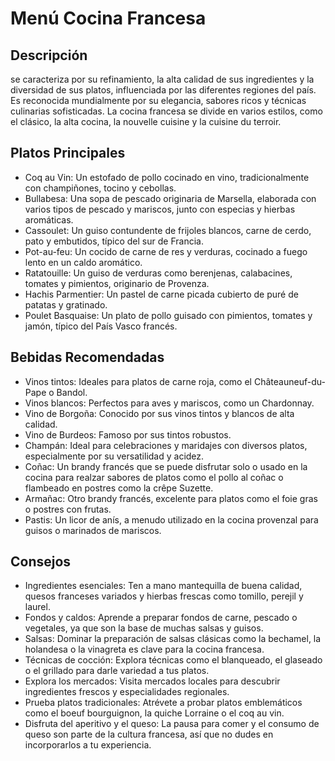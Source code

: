 # Menú Cocina Francesa

## Descripción
se caracteriza por su refinamiento, la alta calidad de sus ingredientes y la diversidad de sus platos, influenciada por las diferentes regiones del país. Es reconocida mundialmente por su elegancia, sabores ricos y técnicas culinarias sofisticadas. La cocina francesa se divide en varios estilos, como el clásico, la alta cocina, la nouvelle cuisine y la cuisine du terroir.

## Platos Principales
- Coq au Vin: Un estofado de pollo cocinado en vino, tradicionalmente con champiñones, tocino y cebollas. 
- Bullabesa: Una sopa de pescado originaria de Marsella, elaborada con varios tipos de pescado y mariscos, junto con especias y hierbas aromáticas. 
- Cassoulet: Un guiso contundente de frijoles blancos, carne de cerdo, pato y embutidos, típico del sur de Francia. 
- Pot-au-feu: Un cocido de carne de res y verduras, cocinado a fuego lento en un caldo aromático. 
- Ratatouille: Un guiso de verduras como berenjenas, calabacines, tomates y pimientos, originario de Provenza. 
- Hachis Parmentier: Un pastel de carne picada cubierto de puré de patatas y gratinado. 
- Poulet Basquaise: Un plato de pollo guisado con pimientos, tomates y jamón, típico del País Vasco francés.

## Bebidas Recomendadas
- Vinos tintos: Ideales para platos de carne roja, como el Châteauneuf-du-Pape o Bandol. 
- Vinos blancos: Perfectos para aves y mariscos, como un Chardonnay. 
- Vino de Borgoña: Conocido por sus vinos tintos y blancos de alta calidad. 
- Vino de Burdeos: Famoso por sus tintos robustos. 
- Champán: Ideal para celebraciones y maridajes con diversos platos, especialmente por su versatilidad y acidez.
- Coñac: Un brandy francés que se puede disfrutar solo o usado en la cocina para realzar sabores de platos como el pollo al coñac o flambeado en postres como la crêpe Suzette. 
- Armañac: Otro brandy francés, excelente para platos como el foie gras o postres con frutas. 
- Pastis: Un licor de anís, a menudo utilizado en la cocina provenzal para guisos o marinados de mariscos. 

## Consejos
- Ingredientes esenciales:
Ten a mano mantequilla de buena calidad, quesos franceses variados y hierbas frescas como tomillo, perejil y laurel. 
- Fondos y caldos: Aprende a preparar fondos de carne, pescado o vegetales, ya que son la base de muchas salsas y guisos. 
- Salsas: Dominar la preparación de salsas clásicas como la bechamel, la holandesa o la vinagreta es clave para la cocina francesa. 
- Técnicas de cocción: Explora técnicas como el blanqueado, el glaseado o el grillado para darle variedad a tus platos. 
- Explora los mercados: Visita mercados locales para descubrir ingredientes frescos y especialidades regionales. 
- Prueba platos tradicionales: Atrévete a probar platos emblemáticos como el boeuf bourguignon, la quiche Lorraine o el coq au vin. 
- Disfruta del aperitivo y el queso: La pausa para comer y el consumo de queso son parte de la cultura francesa, así que no dudes en incorporarlos a tu experiencia. 